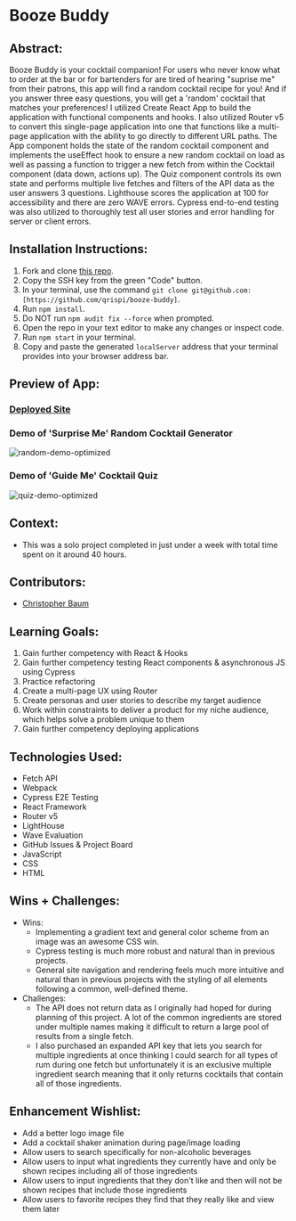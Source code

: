 # Booze Buddy

## Abstract:
[//]: <>
Booze Buddy is your cocktail companion! For users who never know what to order at the bar or for bartenders for are tired of hearing "suprise me" from their patrons, this app will find a random cocktail recipe for you! And if you answer three easy questions, you will get a 'random' cocktail that matches your preferences! 
I utilized Create React App to build the application with functional components and hooks. I also utilized Router v5 to convert this single-page application into one that functions like a multi-page application with the ability to go directly to different URL paths. The App component holds the state of the random cocktail component and implements the useEffect hook to ensure a new random cocktail on load as well as passing a function to trigger a new fetch from within the Cocktail component (data down, actions up). The Quiz component controls its own state and performs multiple live fetches and filters of the API data as the user answers 3 questions. Lighthouse scores the application at 100 for accessibility and there are zero WAVE errors. Cypress end-to-end testing was also utilized to thoroughly test all user stories and error handling for server or client errors.

## Installation Instructions:
[//]: <>
1. Fork and clone [this repo](https://github.com/qrispi/booze-buddy).
1. Copy the SSH key from the green "Code" button.
1. In your terminal, use the command `git clone git@github.com:[https://github.com/qrispi/booze-buddy]`.
1. Run `npm install`.
1. Do NOT run `npm audit fix --force` when prompted.
1. Open the repo in your text editor to make any changes or inspect code.
1. Run `npm start` in your terminal.
1. Copy and paste the generated `localServer` address that your terminal provides into your browser address bar.

## Preview of App:
[//]: <>

### [Deployed Site](https://booze-buddy.vercel.app/)

### Demo of 'Surprise Me' Random Cocktail Generator

![random-demo-optimized](https://user-images.githubusercontent.com/24902544/233884422-b1c063b0-1328-49e0-ad45-98dc5fddc327.gif)

### Demo of 'Guide Me' Cocktail Quiz

![quiz-demo-optimized](https://user-images.githubusercontent.com/24902544/233884524-1ebfdf24-1063-4718-88b7-7cdf66b6ed40.gif)

## Context:
[//]: <> 
- This was a solo project completed in just under a week with total time spent on it around 40 hours.

## Contributors:
[//]: <>
- [Christopher Baum](https://github.com/qrispi)

## Learning Goals:
[//]: <>
1. Gain further competency with React & Hooks
1. Gain further competency testing React components & asynchronous JS using Cypress
1. Practice refactoring
1. Create a multi-page UX using Router
1. Create personas and user stories to describe my target audience
1. Work within constraints to deliver a product for my niche audience, which helps solve a problem unique to them
1. Gain further competency deploying applications

## Technologies Used:
[//]: <>
- Fetch API
- Webpack
- Cypress E2E Testing
- React Framework
- Router v5
- LightHouse
- Wave Evaluation
- GitHub Issues & Project Board
- JavaScript
- CSS
- HTML

## Wins + Challenges:
[//]: <>
- Wins:
  - Implementing a gradient text and general color scheme from an image was an awesome CSS win.
  - Cypress testing is much more robust and natural than in previous projects.
  - General site navigation and rendering feels much more intuitive and natural than in previous projects with the styling of all elements following a common, well-defined theme.
- Challenges:
  - The API does not return data as I originally had hoped for during planning of this project. A lot of the common ingredients are stored under multiple names making it difficult to return a large pool of results from a single fetch.
  - I also purchased an expanded API key that lets you search for multiple ingredients at once thinking I could search for all types of rum during one fetch but unfortunately it is an exclusive multiple ingredient search meaning that it only returns cocktails that contain all of those ingredients.
  
## Enhancement Wishlist:
[//]: <>
- Add a better logo image file
- Add a cocktail shaker animation during page/image loading
- Allow users to search specifically for non-alcoholic beverages
- Allow users to input what ingredients they currently have and only be shown recipes including all of those ingredients
- Allow users to input ingredients that they don't like and then will not be shown recipes that include those ingredients
- Allow users to favorite recipes they find that they really like and view them later
